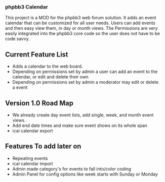 ### phpbb3 Calendar ###

This project is a MOD for the phpbb3 web forum solution. It adds an event calendar that can be customized for all user needs. Users can add events and then easy view them, in day or month views. The Permissions are very easily integrated into the phpbb3 core code so the user does not have to be code savvy.

## Current Feature List ##
  * Adds a calendar to the web board.
  * Depending on permissions set by admin a user can add an event to the calendar, or edit and delete their own
  * Depending on permissions set by admin a moderator may edit or delete a event

## Version 1.0 Road Map ##
  * We already create day event lists, add single, week, and month event views.
  * Add end date times and make sure event shows on its whole span
  * ical calendar export

## Features To add later on ##
  * Repeating events
  * ical calendar import
  * Admin made category's for events to fall into/color coding
  * Admin Panel for config options like week starts with Sunday or Monday
